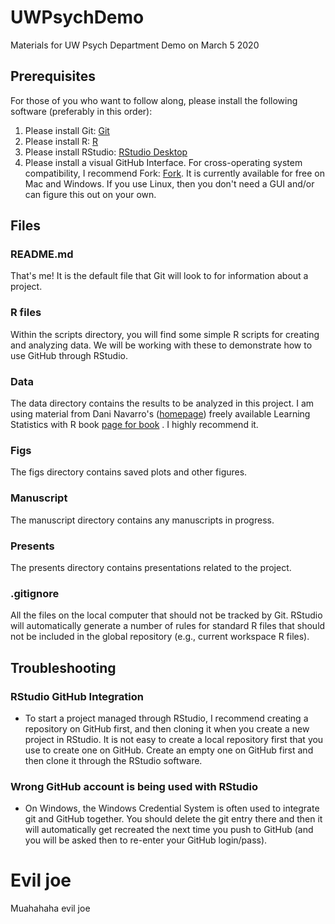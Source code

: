 # UWPsychDemo
Materials for UW Psych Department Demo on March 5 2020

## Prerequisites
For those of you who want to follow along, please install the following software (preferably in this order):

1. Please install Git: [Git](https://git-scm.com/downloads)
2. Please install R: [R](https://www.r-project.org/)
3. Please install RStudio: [RStudio Desktop](https://rstudio.com/products/rstudio/download/)
4. Please install a visual GitHub Interface. For cross-operating system compatibility, I recommend Fork: [Fork](https://git-fork.com/). It is currently available for free on Mac and Windows. If you use Linux, then you don't need a GUI and/or can figure this out on your own.

## Files
### README.md
That's me! It is the default file that Git will look to for information about a project.

### R files
Within the scripts directory, you will find some simple R scripts for creating and analyzing data. We will be working with these to demonstrate how to use GitHub through RStudio.

### Data
The data directory contains the results to be analyzed in this project. I am using material from Dani Navarro's ([homepage](https://compcogscisydney.org/)) freely available Learning Statistics with R book [page for book](https://learningstatisticswithr.com/) . I highly recommend it.

### Figs
The figs directory contains saved plots and other figures.

### Manuscript
The manuscript directory contains any manuscripts in progress.

### Presents
The presents directory contains presentations related to the project.

### .gitignore
All the files on the local computer that should not be tracked by Git. RStudio will automatically generate a number of rules for standard R files that should not be included in the global repository (e.g., current workspace R files).

## Troubleshooting
### RStudio GitHub Integration
- To start a project managed through RStudio, I recommend creating a repository on GitHub first, and then cloning it when you create a new project in RStudio. It is not easy to create a local repository first that you use to create one on GitHub. Create an empty one on GitHub first and then clone it through the RStudio software.

### Wrong GitHub account is being used with RStudio

- On Windows, the Windows Credential System is often used to integrate git and GitHub together. You should delete the git entry there and then it will automatically get recreated the next time you push to GitHub (and you will be asked then to re-enter your GitHub login/pass).  

# Evil joe
Muahahaha evil joe
